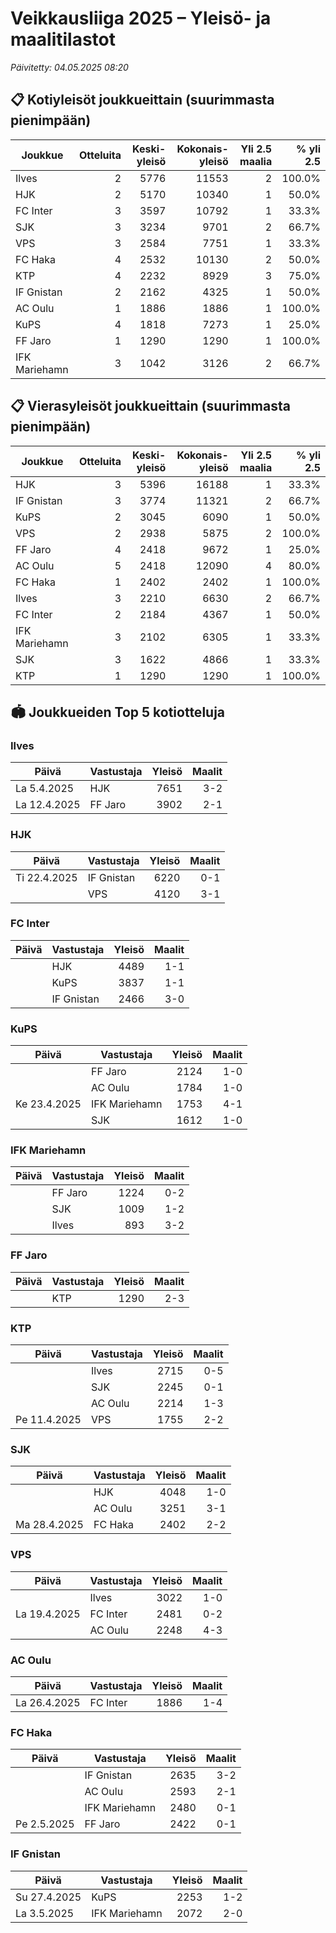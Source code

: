 # Veikkausliiga 2025 – Yleisö- ja maalitilastot

*Päivitetty: 04.05.2025 08:20*

## 📋 Kotiyleisöt joukkueittain (suurimmasta pienimpään)
| Joukkue | Otteluita | Keski-yleisö | Kokonais-yleisö | Yli 2.5 maalia | % yli 2.5 |
|---------|---------:|------------:|---------------:|--------------:|---------:|
| Ilves | 2 | 5776 | 11553 | 2 | 100.0% |
| HJK | 2 | 5170 | 10340 | 1 | 50.0% |
| FC Inter | 3 | 3597 | 10792 | 1 | 33.3% |
| SJK | 3 | 3234 | 9701 | 2 | 66.7% |
| VPS | 3 | 2584 | 7751 | 1 | 33.3% |
| FC Haka | 4 | 2532 | 10130 | 2 | 50.0% |
| KTP | 4 | 2232 | 8929 | 3 | 75.0% |
| IF Gnistan | 2 | 2162 | 4325 | 1 | 50.0% |
| AC Oulu | 1 | 1886 | 1886 | 1 | 100.0% |
| KuPS | 4 | 1818 | 7273 | 1 | 25.0% |
| FF Jaro | 1 | 1290 | 1290 | 1 | 100.0% |
| IFK Mariehamn | 3 | 1042 | 3126 | 2 | 66.7% |

## 📋 Vierasyleisöt joukkueittain (suurimmasta pienimpään)
| Joukkue | Otteluita | Keski-yleisö | Kokonais-yleisö | Yli 2.5 maalia | % yli 2.5 |
|---------|---------:|------------:|---------------:|--------------:|---------:|
| HJK | 3 | 5396 | 16188 | 1 | 33.3% |
| IF Gnistan | 3 | 3774 | 11321 | 2 | 66.7% |
| KuPS | 2 | 3045 | 6090 | 1 | 50.0% |
| VPS | 2 | 2938 | 5875 | 2 | 100.0% |
| FF Jaro | 4 | 2418 | 9672 | 1 | 25.0% |
| AC Oulu | 5 | 2418 | 12090 | 4 | 80.0% |
| FC Haka | 1 | 2402 | 2402 | 1 | 100.0% |
| Ilves | 3 | 2210 | 6630 | 2 | 66.7% |
| FC Inter | 2 | 2184 | 4367 | 1 | 50.0% |
| IFK Mariehamn | 3 | 2102 | 6305 | 1 | 33.3% |
| SJK | 3 | 1622 | 4866 | 1 | 33.3% |
| KTP | 1 | 1290 | 1290 | 1 | 100.0% |

## 🏟️ Joukkueiden Top 5 kotiotteluja
### Ilves
| Päivä | Vastustaja | Yleisö | Maalit |
|------|-----------|--------:|-------:|
| La 5.4.2025 | HJK | 7651 | 3-2 |
| La 12.4.2025 | FF Jaro | 3902 | 2-1 |

### HJK
| Päivä | Vastustaja | Yleisö | Maalit |
|------|-----------|--------:|-------:|
| Ti 22.4.2025 | IF Gnistan | 6220 | 0-1 |
|  | VPS | 4120 | 3-1 |

### FC Inter
| Päivä | Vastustaja | Yleisö | Maalit |
|------|-----------|--------:|-------:|
|  | HJK | 4489 | 1-1 |
|  | KuPS | 3837 | 1-1 |
|  | IF Gnistan | 2466 | 3-0 |

### KuPS
| Päivä | Vastustaja | Yleisö | Maalit |
|------|-----------|--------:|-------:|
|  | FF Jaro | 2124 | 1-0 |
|  | AC Oulu | 1784 | 1-0 |
| Ke 23.4.2025 | IFK Mariehamn | 1753 | 4-1 |
|  | SJK | 1612 | 1-0 |

### IFK Mariehamn
| Päivä | Vastustaja | Yleisö | Maalit |
|------|-----------|--------:|-------:|
|  | FF Jaro | 1224 | 0-2 |
|  | SJK | 1009 | 1-2 |
|  | Ilves | 893 | 3-2 |

### FF Jaro
| Päivä | Vastustaja | Yleisö | Maalit |
|------|-----------|--------:|-------:|
|  | KTP | 1290 | 2-3 |

### KTP
| Päivä | Vastustaja | Yleisö | Maalit |
|------|-----------|--------:|-------:|
|  | Ilves | 2715 | 0-5 |
|  | SJK | 2245 | 0-1 |
|  | AC Oulu | 2214 | 1-3 |
| Pe 11.4.2025 | VPS | 1755 | 2-2 |

### SJK
| Päivä | Vastustaja | Yleisö | Maalit |
|------|-----------|--------:|-------:|
|  | HJK | 4048 | 1-0 |
|  | AC Oulu | 3251 | 3-1 |
| Ma 28.4.2025 | FC Haka | 2402 | 2-2 |

### VPS
| Päivä | Vastustaja | Yleisö | Maalit |
|------|-----------|--------:|-------:|
|  | Ilves | 3022 | 1-0 |
| La 19.4.2025 | FC Inter | 2481 | 0-2 |
|  | AC Oulu | 2248 | 4-3 |

### AC Oulu
| Päivä | Vastustaja | Yleisö | Maalit |
|------|-----------|--------:|-------:|
| La 26.4.2025 | FC Inter | 1886 | 1-4 |

### FC Haka
| Päivä | Vastustaja | Yleisö | Maalit |
|------|-----------|--------:|-------:|
|  | IF Gnistan | 2635 | 3-2 |
|  | AC Oulu | 2593 | 2-1 |
|  | IFK Mariehamn | 2480 | 0-1 |
| Pe 2.5.2025 | FF Jaro | 2422 | 0-1 |

### IF Gnistan
| Päivä | Vastustaja | Yleisö | Maalit |
|------|-----------|--------:|-------:|
| Su 27.4.2025 | KuPS | 2253 | 1-2 |
| La 3.5.2025 | IFK Mariehamn | 2072 | 2-0 |

